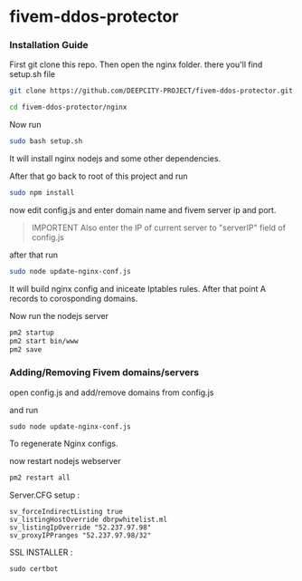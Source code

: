 # fivem-ddos-protector

### Installation Guide

First git clone this repo.
Then open the nginx folder.
there you'll find setup.sh file
``` bash
git clone https://github.com/DEEPCITY-PROJECT/fivem-ddos-protector.git
```
``` bash
cd fivem-ddos-protector/nginx
```
Now run
``` bash
sudo bash setup.sh
```

It will install nginx nodejs and some other dependencies.

After that go back to root of this project and run 
``` bash
sudo npm install
```
now edit config.js and enter domain name and fivem server ip and port. 

> IMPORTENT 
Also enter the IP of current server to "serverIP" field of config.js

after that run
``` bash
sudo node update-nginx-conf.js
```

It will build nginx config and iniceate Iptables rules.
After that point A records to corosponding domains.

Now run the nodejs server

```bash
pm2 startup
pm2 start bin/www
pm2 save
```

### Adding/Removing Fivem domains/servers

open config.js
and add/remove domains from config.js

and run 
```
sudo node update-nginx-conf.js
```
To regenerate Nginx configs.

now restart nodejs webserver

``` bash
pm2 restart all
```


Server.CFG setup : 

```
sv_forceIndirectListing true
sv_listingHostOverride dbrpwhitelist.ml
sv_listingIpOverride "52.237.97.98"
sv_proxyIPPranges "52.237.97.98/32"
```
SSL INSTALLER :
```
sudo certbot
```
